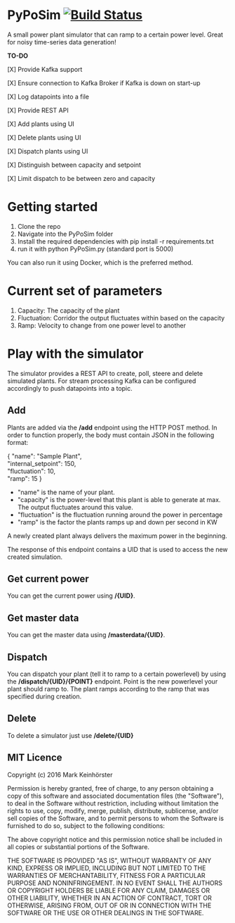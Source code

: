 # PyPoSim [![Build Status](https://travis-ci.org/crazzle/PyPoSim.svg?branch=master)](https://travis-ci.org/crazzle/PyPoSim)
A small power plant simulator that can ramp to a certain power level. Great for noisy time-series data generation!
 
**TO-DO**

[X] Provide Kafka support

[X] Ensure connection to Kafka Broker if Kafka is down on start-up

[X] Log datapoints into a file

[X] Provide REST API

[X] Add plants using UI

[X] Delete plants using UI

[X] Dispatch plants using UI

[X] Distinguish between capacity and setpoint

[X] Limit dispatch to be between zero and capacity


# Getting started
1. Clone the repo
2. Navigate into the PyPoSim folder
3. Install the required dependencies with pip install -r requirements.txt
4. run it with python PyPoSim.py (standard port is 5000)

You can also run it using Docker, which is the preferred method.

# Current set of parameters
1. Capacity: The capacity of the plant
2. Fluctuation: Corridor the output fluctuates within based on the capacity
3. Ramp: Velocity to change from one power level to another

# Play with the simulator
The simulator provides a REST API to create, poll, steere and delete simulated plants.
For stream processing Kafka can be configured accordingly to push datapoints into a topic.

## Add
Plants are added via the **/add** endpoint using the HTTP POST method.
In order to function properly, the body must contain JSON in the following format:

{ "name": "Sample Plant", 	
  "internal_setpoint": 150, 	
  "fluctuation": 10, 	
  "ramp": 15 }

- "name" is the name of your plant.
- "capacity" is the power-level that this plant is able to generate at max. The output fluctuates around this value.
- "fluctuation" is the fluctuation running around the power in percentage
- "ramp" is the factor the plants ramps up and down per second in KW

A newly created plant always delivers the maximum power in the beginning.

The response of this endpoint contains a UID that is used to access the new created simulation.

## Get current power
You can get the current power using **/{UID}**.

## Get master data
You can get the master data using **/masterdata/{UID}**.

## Dispatch
You can dispatch your plant (tell it to ramp to a certain powerlevel) by using 
the **/dispatch/{UID}/{POINT}** endpoint. Point is the new powerlevel your plant should ramp to.
The plant ramps according to the ramp that was specified during creation.

## Delete
To delete a simulator just use **/delete/{UID}**

## MIT Licence
Copyright (c) 2016 Mark Keinhörster

Permission is hereby granted, free of charge, to any person obtaining a copy
of this software and associated documentation files (the "Software"), to deal
in the Software without restriction, including without limitation the rights
to use, copy, modify, merge, publish, distribute, sublicense, and/or sell
copies of the Software, and to permit persons to whom the Software is
furnished to do so, subject to the following conditions:

The above copyright notice and this permission notice shall be included in all
copies or substantial portions of the Software.

THE SOFTWARE IS PROVIDED "AS IS", WITHOUT WARRANTY OF ANY KIND, EXPRESS OR
IMPLIED, INCLUDING BUT NOT LIMITED TO THE WARRANTIES OF MERCHANTABILITY,
FITNESS FOR A PARTICULAR PURPOSE AND NONINFRINGEMENT. IN NO EVENT SHALL THE
AUTHORS OR COPYRIGHT HOLDERS BE LIABLE FOR ANY CLAIM, DAMAGES OR OTHER
LIABILITY, WHETHER IN AN ACTION OF CONTRACT, TORT OR OTHERWISE, ARISING FROM,
OUT OF OR IN CONNECTION WITH THE SOFTWARE OR THE USE OR OTHER DEALINGS IN THE
SOFTWARE.

